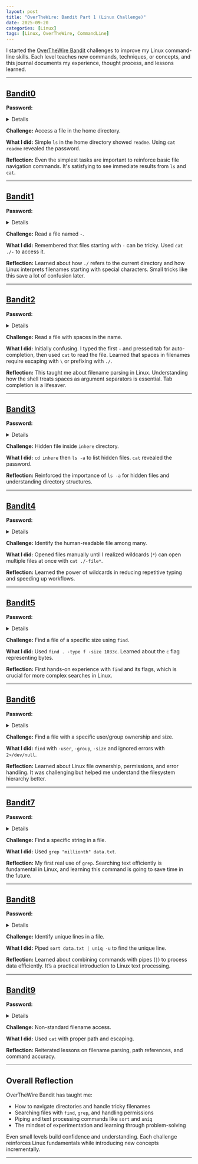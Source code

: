 ```yaml
---
layout: post
title: "OverTheWire: Bandit Part 1 (Linux Challenge)"
date: 2025-09-20
categories: [Linux]
tags: [Linux, OverTheWire, CommandLine]
---
```


I started the [OverTheWire Bandit](https://overthewire.org/wargames/bandit/) challenges to improve my Linux command-line skills. Each level teaches new commands, techniques, or concepts, and this journal documents my experience, thought process, and lessons learned.

---

## [Bandit0](https://overthewire.org/wargames/bandit/bandit0.html)

**Password:** <details>bandit0</details>

**Challenge:** Access a file in the home directory.  

**What I did:** Simple `ls` in the home directory showed `readme`. Using `cat readme` revealed the password.  

**Reflection:** Even the simplest tasks are important to reinforce basic file navigation commands. It's satisfying to see immediate results from `ls` and `cat`.

---

## [Bandit1](https://overthewire.org/wargames/bandit/bandit1.html)

**Password:** <details>ZjLjTmM6FvvyRnrb2rfNWOZOTa6ip5If</details>

**Challenge:** Read a file named `-`.  

**What I did:** Remembered that files starting with `-` can be tricky. Used `cat ./-` to access it.  

**Reflection:** Learned about how `./` refers to the current directory and how Linux interprets filenames starting with special characters. Small tricks like this save a lot of confusion later.

---

## [Bandit2](https://overthewire.org/wargames/bandit/bandit2.html)

**Password:** <details>263JGJPfgU6LtdEvgfWU1XP5yac29mFx</details>

**Challenge:** Read a file with spaces in the name.  

**What I did:** Initially confusing. I typed the first `-` and pressed tab for auto-completion, then used `cat` to read the file. Learned that spaces in filenames require escaping with `\` or prefixing with `./`.  

**Reflection:** This taught me about filename parsing in Linux. Understanding how the shell treats spaces as argument separators is essential. Tab completion is a lifesaver.

---

## [Bandit3](https://overthewire.org/wargames/bandit/bandit3.html)

**Password:** <details>MNk8KNH3Usiio41PRUEoDFPqfxLPlSmx</details>

**Challenge:** Hidden file inside `inhere` directory.  

**What I did:** `cd inhere` then `ls -a` to list hidden files. `cat` revealed the password.  

**Reflection:** Reinforced the importance of `ls -a` for hidden files and understanding directory structures.

---

## [Bandit4](https://overthewire.org/wargames/bandit/bandit4.html)

**Password:** <details>2WmrDFRmJIq3IPxneAaMGhap0pFhF3NJ</details>

**Challenge:** Identify the human-readable file among many.  

**What I did:** Opened files manually until I realized wildcards (`*`) can open multiple files at once with `cat ./-file*`.  

**Reflection:** Learned the power of wildcards in reducing repetitive typing and speeding up workflows.

---

## [Bandit5](https://overthewire.org/wargames/bandit/bandit5.html)

**Password:** <details>4oQYVPkxZOOEOO5pTW81FB8j8lxXGUQw</details>

**Challenge:** Find a file of a specific size using `find`.  

**What I did:** Used `find . -type f -size 1033c`. Learned about the `c` flag representing bytes.  

**Reflection:** First hands-on experience with `find` and its flags, which is crucial for more complex searches in Linux.

---

## [Bandit6](https://overthewire.org/wargames/bandit/bandit6.html)

**Password:** <details>HWasnPhtq9AVKe0dmk45nxy20cvUa6EG</details>

**Challenge:** Find a file with a specific user/group ownership and size.  

**What I did:** `find` with `-user`, `-group`, `-size` and ignored errors with `2>/dev/null`.  

**Reflection:** Learned about Linux file ownership, permissions, and error handling. It was challenging but helped me understand the filesystem hierarchy better.

---

## [Bandit7](https://overthewire.org/wargames/bandit/bandit7.html)

**Password:** <details>morbNTDkSW6jIlUc0ymOdMaLnOlFVAaj</details>

**Challenge:** Find a specific string in a file.  

**What I did:** Used `grep "millionth" data.txt`.  

**Reflection:** My first real use of `grep`. Searching text efficiently is fundamental in Linux, and learning this command is going to save time in the future.

---

## [Bandit8](https://overthewire.org/wargames/bandit/bandit8.html)

**Password:** <details>dfwvzFQi4mU0wfNbFOe9RoWskMLg7eEc</details>

**Challenge:** Identify unique lines in a file.  

**What I did:** Piped `sort data.txt | uniq -u` to find the unique line.  

**Reflection:** Learned about combining commands with pipes (`|`) to process data efficiently. It’s a practical introduction to Linux text processing.

---

## [Bandit9](https://overthewire.org/wargames/bandit/bandit9.html)

**Password:** <details>4CKMh1JI91bUIZZPXDqGanal4xvAg0JM</details>

**Challenge:** Non-standard filename access.  

**What I did:** Used `cat` with proper path and escaping.  

**Reflection:** Reiterated lessons on filename parsing, path references, and command accuracy.  

---

## Overall Reflection

OverTheWire Bandit has taught me:

- How to navigate directories and handle tricky filenames
- Searching files with `find`, `grep`, and handling permissions
- Piping and text processing commands like `sort` and `uniq`
- The mindset of experimentation and learning through problem-solving

Even small levels build confidence and understanding. Each challenge reinforces Linux fundamentals while introducing new concepts incrementally.  

---